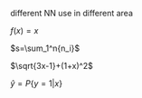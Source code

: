<script type="text/javascript" async src="https://cdn.mathjax.org/mathjax/latest/MathJax.js?config=TeX-MML-AM_CHTML"> </script>

different NN use in different area

$f(x)=x$

$s=\sum_1^n{n_i}$

$\sqrt{3x-1}+(1+x)^2$

$\hat{y}=P\{y=1|x\}$
